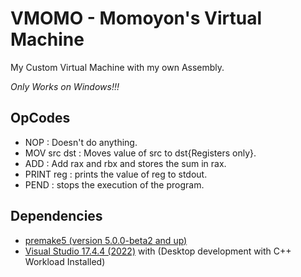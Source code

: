 # VMOMO - Momoyon's Virtual Machine


My Custom Virtual Machine with my own Assembly.

*Only Works on Windows!!!*

## OpCodes
- NOP         : Doesn't do anything.
- MOV src dst : Moves value of src to dst{Registers only}.
- ADD         : Add rax and rbx and stores the sum in rax.
- PRINT reg   : prints the value of reg to stdout.
- PEND        : stops the execution of the program.

## Dependencies
- [premake5 (version 5.0.0-beta2 and up)](https://github.com/premake/premake-core/releases/download/v5.0.0-beta2/premake-5.0.0-beta2-windows.zip)
- [Visual Studio 17.4.4 (2022)](https://visualstudio.microsoft.com/vs/community/) with (Desktop development with C++ Workload Installed)
